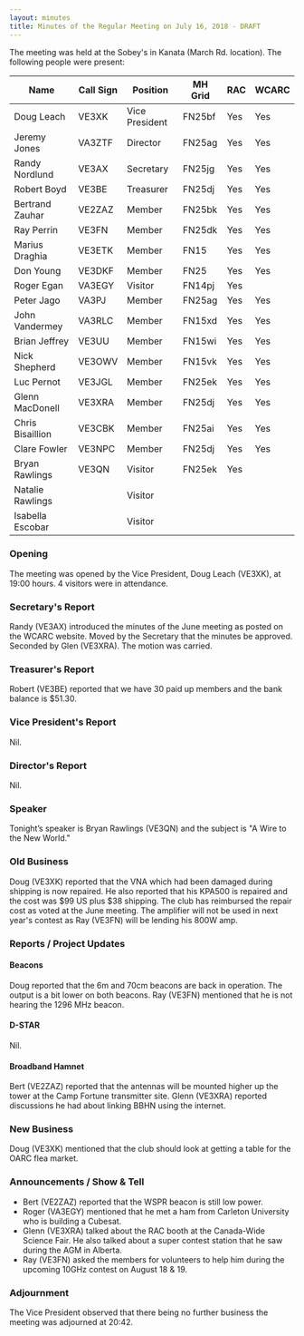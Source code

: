 ```yaml
---
layout: minutes
title: Minutes of the Regular Meeting on July 16, 2018 - DRAFT
---
```


The meeting was held at the Sobey's in Kanata (March Rd. location).
The following people were present:

| Name             | Call Sign | Position       | MH Grid | RAC | WCARC |
|------------------|-----------|----------------|---------|-----|-------|
| Doug Leach       | VE3XK     | Vice President | FN25bf  | Yes |  Yes  |
| Jeremy Jones     | VA3ZTF    | Director       | FN25ag  | Yes |  Yes  |
| Randy Nordlund   | VE3AX     | Secretary      | FN25jg  | Yes |  Yes  |
| Robert Boyd      | VE3BE     | Treasurer      | FN25dj  | Yes |  Yes  |
| Bertrand Zauhar  | VE2ZAZ    | Member         | FN25bk  | Yes |  Yes  |
| Ray Perrin       | VE3FN     | Member         | FN25dk  | Yes |  Yes  |
| Marius Draghia   | VE3ETK    | Member         | FN15    | Yes |  Yes  |
| Don Young        | VE3DKF    | Member         | FN25    | Yes |  Yes  |
| Roger Egan       | VA3EGY    | Visitor        | FN14pj  | Yes |       |
| Peter Jago       | VA3PJ     | Member         | FN25ag  | Yes |  Yes  |
| John Vandermey   | VA3RLC    | Member         | FN15xd  | Yes |  Yes  |
| Brian Jeffrey    | VE3UU     | Member         | FN15wi  | Yes |  Yes  |
| Nick Shepherd    | VE3OWV    | Member         | FN15vk  | Yes |  Yes  |
| Luc Pernot       | VE3JGL    | Member         | FN25ek  | Yes |  Yes  |
| Glenn MacDonell  | VE3XRA    | Member         | FN25dj  | Yes |  Yes  |
| Chris Bisaillion | VE3CBK    | Member         | FN25ai  | Yes |  Yes  |
| Clare Fowler     | VE3NPC    | Member         | FN25dj  | Yes |  Yes  |
| Bryan Rawlings   | VE3QN     | Visitor        | FN25ek  | Yes |       |
| Natalie Rawlings |           | Visitor        |         |     |       |
| Isabella Escobar |           | Visitor        |         |     |       |

### Opening

The meeting was opened by the Vice President, Doug Leach (VE3XK), at 19:00 hours.
4 visitors were in attendance.

### Secretary's Report

Randy (VE3AX) introduced the minutes of the June meeting as posted on the WCARC website.
Moved by the Secretary that the minutes be approved. Seconded by Glen (VE3XRA).
The motion was carried.

### Treasurer's Report

Robert (VE3BE) reported that we have 30 paid up members and the bank balance is $51.30.

### Vice President's Report

Nil.

### Director's Report

Nil.

### Speaker

Tonight’s speaker is Bryan Rawlings (VE3QN) and the subject is "A Wire to the
New World."

### Old Business

Doug (VE3XK) reported that the VNA which had been damaged during shipping is now
repaired. He also reported that his KPA500 is repaired and the cost was $99 US
plus $38 shipping. The club has reimbursed the repair cost as voted at the June
meeting. The amplifier will not be used in next year's contest as Ray (VE3FN)
will be lending his 800W amp.

### Reports / Project Updates

#### Beacons

Doug reported that the 6m and 70cm beacons are back in operation. The output is
a bit lower on both beacons.
Ray (VE3FN) mentioned that he is not hearing the 1296 MHz beacon.

#### D-STAR

Nil.

#### Broadband Hamnet

Bert (VE2ZAZ) reported that the antennas will be mounted higher up the tower at
the Camp Fortune transmitter site.
Glenn (VE3XRA) reported discussions he had about linking BBHN using the internet.

### New Business

Doug (VE3XK) mentioned that the club should look at getting a table for the OARC
flea market.

### Announcements / Show & Tell

* Bert (VE2ZAZ) reported that the WSPR beacon is still low power.
* Roger (VA3EGY) mentioned that he met a ham from Carleton University who is building a Cubesat.
* Glenn (VE3XRA) talked about the RAC booth at the Canada-Wide Science Fair. He also talked about a super contest station that he saw during the AGM in Alberta.
* Ray (VE3FN) asked the members for volunteers to help him during the upcoming 10GHz contest on August 18 & 19.

### Adjournment

The Vice President observed that there being no further business the meeting was
adjourned at 20:42.
